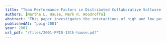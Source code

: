 ```yaml
---
title: "Team Performance Factors in Distributed Collaborative Software Development"
authors: [Martha L. Hause, Mark R. Woodroffe]
abstract: "This paper investigates the interactions of high and low performing distributed student teams using a set of categories to examine their written communication. The teams were involved in a software development project involving two universities located in different countries. This study tracks the progression and changes in the categories coded for each team’s communication throughout the project’s time line to determine characteristics of high and low performing teams."
publishedAt: "ppig-2001"
year: 2001
url_pdf: "/files/2001-PPIG-13th-hause.pdf"
---
```

